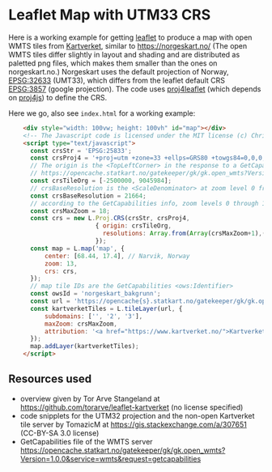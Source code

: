 # Leaflet Map with UTM33 CRS
Here is a working example for getting [leaflet](https://leafletjs.com/) to produce a map with open WMTS tiles from [Kartverket](https://www.kartverket.no/), similar to https://norgeskart.no/ (The open WMTS tiles differ slightly in layout and shading and are distributed as paletted png files, which makes them smaller than the ones on norgeskart.no.) Norgeskart uses the default projection of Norway, [EPSG:32633](https://epsg.io/32633) (UMT33), which differs from the leaflet default CRS [EPSG:3857](https://epsg.io/3857) (google projection). The code uses [proj4leaflet](https://github.com/kartena/Proj4Leaflet) (which depends on [proj4js](https://github.com/proj4js/proj4js)) to define the CRS.

Here we go, also see ``index.html`` for a working example:
```html
    <div style="width: 100vw; height: 100vh" id="map"></div>
    <!-- The Javascript code is licensed under the MIT license (c) Chris Petrich, 2021. SPDX short identifier: MIT -->
    <script type="text/javascript">
      const crsStr = 'EPSG:25833';
      const crsProj4 = '+proj=utm +zone=33 +ellps=GRS80 +towgs84=0,0,0,0,0,0,0 +units=m +no_defs';
      // The origin is the <TopLeftCorner> in the response to a GetCapabilities call to
      // https://opencache.statkart.no/gatekeeper/gk/gk.open_wmts?Version=1.0.0&service=wmts&request=getcapabilities
      const crsTileOrg = [-2500000, 9045984];
      // crsBaseResolution is the <ScaleDenominator> at zoom level 0 from the GetCapabilities call times 0.00028
      const crsBaseResolution = 21664;
      // according to the GetCapabilities info, zoom levels 0 through 18 are defined for EPSG:25833
      const crsMaxZoom = 18;
      const crs = new L.Proj.CRS(crsStr, crsProj4,
                        { origin: crsTileOrg, 
                          resolutions: Array.from(Array(crsMaxZoom+1),(e,zoomLevel) => crsBaseResolution/Math.pow(2,zoomLevel))
                        });
      const map = L.map('map', {
          center: [68.44, 17.4], // Narvik, Norway
          zoom: 13,
          crs: crs,
      });
      // map tile IDs are the GetCapabilities <ows:Identifier>
      const owsId = 'norgeskart_bakgrunn';
      const url = 'https://opencache{s}.statkart.no/gatekeeper/gk/gk.open_wmts?&layer='+owsId+'&style=default&tilematrixset='+crsStr+'&Service=WMTS&Request=GetTile&Version=1.0.0&Format=image%2Fpng&TileMatrix='+crsStr+':{z}&TileCol={x}&TileRow={y}';
      const kartverketTiles = L.tileLayer(url, {
          subdomains: ['', '2', '3'],
          maxZoom: crsMaxZoom,
          attribution: '<a href="https://www.kartverket.no/">Kartverket</a>',
      });
      map.addLayer(kartverketTiles);
    </script>
```

## Resources used
- overview given by Tor Arve Stangeland at https://github.com/torarve/leaflet-kartverket (no license specified)
- code snipplets for the UTM32 projection and the non-open Kartverket tile server by TomazicM at https://gis.stackexchange.com/a/307651 (CC-BY-SA 3.0 license)
- GetCapabilities file of the WMTS server https://opencache.statkart.no/gatekeeper/gk/gk.open_wmts?Version=1.0.0&service=wmts&request=getcapabilities
